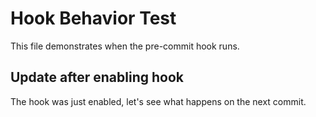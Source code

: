 # Hook Behavior Test

This file demonstrates when the pre-commit hook runs.

## Update after enabling hook

The hook was just enabled, let's see what happens on the next commit.
